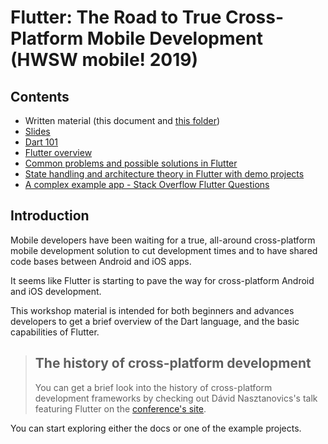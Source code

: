 # Flutter: The Road to True Cross-Platform Mobile Development (HWSW mobile! 2019)

## Contents

* Written material (this document and [this folder](./docs))
* [Slides](../slides)
* [Dart 101](./docs/01_dart/00_Embracing_Dart.md) 
* [Flutter overview](./docs/02_Flutter/01_Flutter_core_concepts.md)
* [Common problems and possible solutions in Flutter](./docs/03_common_task_demos) 
* [State handling and architecture theory in Flutter with demo projects](./docs/04_state_management) 
* [A complex example app - Stack Overflow Flutter Questions](./projects/03_complex_app)

## Introduction

Mobile developers have been waiting for a true, all-around cross-platform mobile development solution to cut development times and to have shared code bases between Android and iOS apps.

It seems like Flutter is starting to pave the way for cross-platform Android and iOS development.

This workshop material is intended for both beginners and advances developers to get a brief overview of the Dart language, and the basic capabilities of Flutter.

> ## The history of cross-platform development
>
> You can get a brief look into the history of cross-platform development frameworks by checking out Dávid Nasztanovics's talk featuring Flutter on the [conference's site]( https://rendezveny.hwsw.hu/mobile/11 ).

You can start exploring either the docs or one of the example projects.









